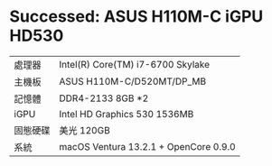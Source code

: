# Successed: ASUS H110M-C iGPU HD530
<table>
  <tr>
    <td>處理器</td><td>Intel(R) Core(TM) i7-6700 Skylake</td>
  </tr>
  <tr>
    <td>主機板</td><td>ASUS H110M-C/D520MT/DP_MB</td>
  </tr>
  <tr>  
    <td>記憶體</td><td>DDR4-2133 8GB *2</td>
  </tr>
  <tr>
    <td>iGPU</td><td>Intel HD Graphics 530 1536MB</td>
  <tr>  
    <td>固態硬碟</td><td>美光 120GB</td>
  </tr>
  <tr>
    <td>系統</td><td>macOS Ventura 13.2.1 + OpenCore 0.9.0</td>
</table>
